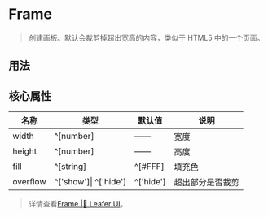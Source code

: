 <script setup lang="ts">
import code from './Frame.vue?raw'
</script>

# Frame
>
> 创建画板。默认会裁剪掉超出宽高的内容，类似于 HTML5 中的一个页面。
>

## 用法

<Repl :code />

## 核心属性

| 名称 | 类型 | 默认值 | 说明 |
| --- | --- | --- | --- |
| width | ^[number] | —— | 宽度 |
| height | ^[number] | —— | 高度 |
| fill | ^[string] | ^[#FFF] | 填充色 |
| overflow | ^['show']\| ^['hide'] | ^['hide'] | 超出部分是否裁剪 |

> 详情查看[Frame |🌿 Leafer UI](https://www.leaferjs.com/ui/guide/display/Frame.html)。
